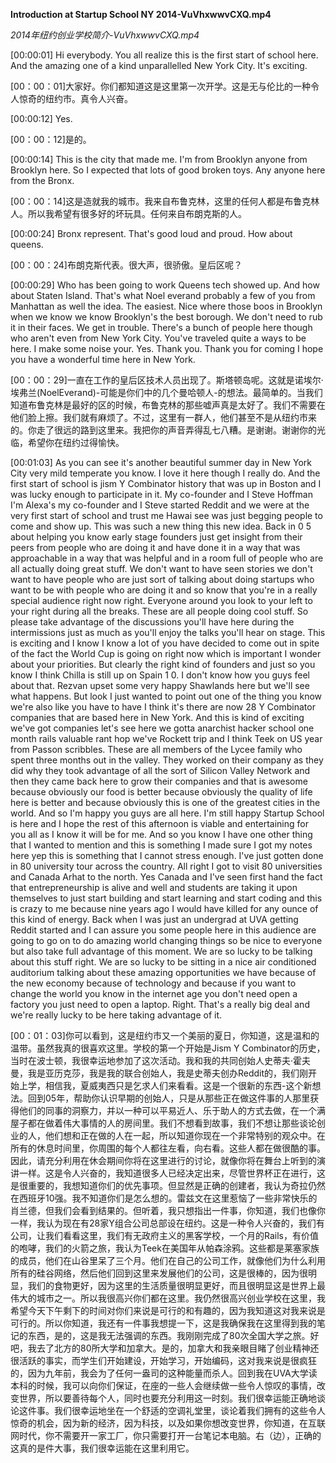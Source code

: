 **Introduction at Startup School NY 2014-VuVhxwwvCXQ.mp4**

*2014年纽约创业学校简介-VuVhxwwvCXQ.mp4*

\[00:00:01\] Hi everybody. You all realize this is the first start of
school here. And the amazing one of a kind unparallelled New York City.
It\'s exciting.

[00：00：01]大家好。你们都知道这是这里第一次开学。这是无与伦比的一种令人惊奇的纽约市。真令人兴奋。

\[00:00:12\] Yes.

[00：00：12]是的。

\[00:00:14\] This is the city that made me. I\'m from Brooklyn anyone
from Brooklyn here. So I expected that lots of good broken toys. Any
anyone here from the Bronx.

[00：00：14]这是造就我的城市。我来自布鲁克林，这里的任何人都是布鲁克林人。所以我希望有很多好的坏玩具。任何来自布朗克斯的人。

\[00:00:24\] Bronx represent. That\'s good loud and proud. How about
queens.

[00：00：24]布朗克斯代表。很大声，很骄傲。皇后区呢？

\[00:00:29\] Who has been going to work Queens tech showed up. And how
about Staten Island. That\'s what Noel everand probably a few of you
from Manhattan as well the idea. The easiest. Nice where those boos in
Brooklyn when we know we know Brooklyn\'s the best borough. We don\'t
need to rub it in their faces. We get in trouble. There\'s a bunch of
people here though who aren\'t even from New York City. You\'ve traveled
quite a ways to be here. I make some noise your. Yes. Thank you. Thank
you for coming I hope you have a wonderful time here in New York.

[00：00：29]一直在工作的皇后区技术人员出现了。斯塔顿岛呢。这就是诺埃尔·埃弗兰(NoelEverand)-可能是你们中的几个曼哈顿人-的想法。最简单的。当我们知道布鲁克林是最好的区的时候，布鲁克林的那些嘘声真是太好了。我们不需要在他们脸上擦。我们就有麻烦了。不过，这里有一群人，他们甚至不是从纽约市来的。你走了很远的路到这里来。我把你的声音弄得乱七八糟。是谢谢。谢谢你的光临，希望你在纽约过得愉快。

\[00:01:03\] As you can see it\'s another beautiful summer day in New
York City very mild temperate you know. I love it here though I really
do. And the first start of school is jism Y Combinator history that was
up in Boston and I was lucky enough to participate in it. My co-founder
and I Steve Hoffman I\'m Alexa\'s my co-founder and I Steve started
Reddit and we were at the very first start of school and trust me Hawai
see was just begging people to come and show up. This was such a new
thing this new idea. Back in 0 5 about helping you know early stage
founders just get insight from their peers from people who are doing it
and have done it in a way that was approachable in a way that was
helpful and in a room full of people who are all actually doing great
stuff. We don\'t want to have seen stories we don\'t want to have people
who are just sort of talking about doing startups who want to be with
people who are doing it and so know that you\'re in a really special
audience right now right. Everyone around you look to your left to your
right during all the breaks. These are all people doing cool stuff. So
please take advantage of the discussions you\'ll have here during the
intermissions just as much as you\'ll enjoy the talks you\'ll hear on
stage. This is exciting and I know I know a lot of you have decided to
come out in spite of the fact the World Cup is going on right now which
is important I wonder about your priorities. But clearly the right kind
of founders and just so you know I think Chilla is still up on Spain 1
0. I don\'t know how you guys feel about that. Rezvan upset some very
happy Shawlands here but we\'ll see what happens. But look I just wanted
to point out one of the thing you know we\'re also like you have to have
I think it\'s there are now 28 Y Combinator companies that are based
here in New York. And this is kind of exciting we\'ve got companies
let\'s see here we gotta anarchist hacker school one month rails
valuable rant hop we\'ve Rockett trip and I think Teek on US year from
Passon scribbles. These are all members of the Lycee family who spent
three months out in the valley. They worked on their company as they did
why they took advantage of all the sort of Silicon Valley Network and
then they came back here to grow their companies and that is awesome
because obviously our food is better because obviously the quality of
life here is better and because obviously this is one of the greatest
cities in the world. And so I\'m happy you guys are all here. I\'m still
happy Startup School is here and I hope the rest of this afternoon is
viable and entertaining for you all as I know it will be for me. And so
you know I have one other thing that I wanted to mention and this is
something I made sure I got my notes here yep this is something that I
cannot stress enough. I\'ve just gotten done in 80 university tour
across the country. All right I got to visit 80 universities and Canada
Arhat to the north. Yes Canada and I\'ve seen first hand the fact that
entrepreneurship is alive and well and students are taking it upon
themselves to just start building and start learning and start coding
and this is crazy to me because nine years ago I would have killed for
any ounce of this kind of energy. Back when I was just an undergrad at
UVA getting Reddit started and I can assure you some people here in this
audience are going to go on to do amazing world changing things so be
nice to everyone but also take full advantage of this moment. We are so
lucky to be talking about this stuff right. We are so lucky to be
sitting in a nice air conditioned auditorium talking about these amazing
opportunities we have because of the new economy because of technology
and because if you want to change the world you know in the internet age
you don\'t need open a factory you just need to open a laptop. Right.
That\'s a really big deal and we\'re really lucky to be here taking
advantage of it.


[00：01：03]你可以看到，这是纽约市又一个美丽的夏日，你知道，这是温和的温带。虽然我真的很喜欢这里。学校的第一个开始是Jism Y Combinator的历史，当时在波士顿，我很幸运地参加了这次活动。我和我的共同创始人史蒂夫·霍夫曼，我是亚历克莎，我是我的联合创始人，我是史蒂夫创办Reddit的，我们刚开始上学，相信我，夏威夷西只是乞求人们来看看。这是一个很新的东西-这个新想法。回到05年，帮助你认识早期的创始人，只是从那些正在做这件事的人那里获得他们的同事的洞察力，并以一种可以平易近人、乐于助人的方式去做，在一个满屋子都在做着伟大事情的人的房间里。我们不想看到故事，我们不想让那些谈论创业的人，他们想和正在做的人在一起，所以知道你现在一个非常特别的观众中。在所有的休息时间里，你周围的每个人都往左看，向右看。这些人都在做很酷的事。因此，请充分利用在休会期间你将在这里进行的讨论，就像你将在舞台上听到的演讲一样。这是令人兴奋的，我知道很多人已经决定出来，尽管世界杯正在进行，这是很重要的，我想知道你们的优先事项。但显然是正确的创建者，我认为奇拉仍然在西班牙10强。我不知道你们是怎么想的。雷兹文在这里惹恼了一些非常快乐的肖兰德，但我们会看到结果的。但听着，我只想指出一件事，你知道，我们也像你一样，我认为现在有28家Y组合公司总部设在纽约。这是一种令人兴奋的，我们有公司，让我们看看这里，我们有无政府主义的黑客学校，一个月的Rails，有价值的咆哮，我们的火箭之旅，我认为Teek在美国年从帕森涂鸦。这些都是莱塞家族的成员，他们在山谷里呆了三个月。他们在自己的公司工作，就像他们为什么利用所有的硅谷网络，然后他们回到这里来发展他们的公司，这是很棒的，因为很明显，我们的食物更好，因为这里的生活质量很明显更好，而且很明显这是世界上最伟大的城市之一。所以我很高兴你们都在这里。我仍然很高兴创业学校在这里，我希望今天下午剩下的时间对你们来说是可行的和有趣的，因为我知道这对我来说是可行的。所以你知道，我还有一件事我想提一下，这是我确保我在这里得到我的笔记的东西，是的，这是我无法强调的东西。我刚刚完成了80次全国大学之旅。好吧，我去了北方的80所大学和加拿大。是的，加拿大和我亲眼目睹了创业精神还很活跃的事实，而学生们开始建设，开始学习，开始编码，这对我来说是很疯狂的，因为九年前，我会为了任何一盎司的这种能量而杀人。回到我在UVA大学读本科的时候，我可以向你们保证，在座的一些人会继续做一些令人惊叹的事情，改变世界，所以要善待每个人，同时也要充分利用这一时刻。我们很幸运能正确地谈论这件事。我们很幸运地坐在一个舒适的空调礼堂里，谈论着我们拥有的这些令人惊奇的机会，因为新的经济，因为科技，以及如果你想改变世界，你知道，在互联网时代，你不需要开一家工厂，你只需要打开一台笔记本电脑。右（边），正确的这真的是件大事，我们很幸运能在这里利用它。

